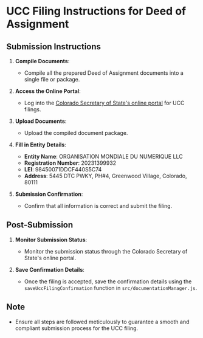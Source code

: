 # UCC Filing Instructions for Deed of Assignment

## Submission Instructions

1. **Compile Documents**:
   - Compile all the prepared Deed of Assignment documents into a single file or package.

2. **Access the Online Portal**:
   - Log into the [Colorado Secretary of State's online portal](https://www.sos.state.co.us/) for UCC filings.

3. **Upload Documents**:
   - Upload the compiled document package.

4. **Fill in Entity Details**:
   - **Entity Name**: ORGANISATION MONDIALE DU NUMERIQUE LLC
   - **Registration Number**: 20231399932
   - **LEI**: 98450071DDCF440S5C74
   - **Address**: 5445 DTC PWKY, PH#4, Greenwood Village, Colorado, 80111

5. **Submission Confirmation**:
   - Confirm that all information is correct and submit the filing.

## Post-Submission

1. **Monitor Submission Status**:
   - Monitor the submission status through the Colorado Secretary of State's online portal.

2. **Save Confirmation Details**:
   - Once the filing is accepted, save the confirmation details using the `saveUccFilingConfirmation` function in `src/documentationManager.js`.

## Note

- Ensure all steps are followed meticulously to guarantee a smooth and compliant submission process for the UCC filing.
